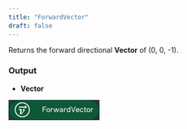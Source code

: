 ```yaml
---
title: "ForwardVector"
draft: false
---
```

Returns the forward directional **Vector** of (0, 0, -1).
### Output
-   **Vector**

![ForwardVector](https://raw.githubusercontent.com/battlefield-portal-community/Image-CDN/main/portal_blocks/ForwardVector.png)